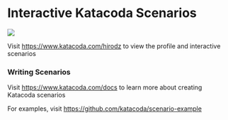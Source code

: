 # Interactive Katacoda Scenarios

[![](http://shields.katacoda.com/katacoda/hirodz/count.svg)](https://www.katacoda.com/hirodz "Get your profile on Katacoda.com")

Visit https://www.katacoda.com/hirodz to view the profile and interactive scenarios

### Writing Scenarios
Visit https://www.katacoda.com/docs to learn more about creating Katacoda scenarios

For examples, visit https://github.com/katacoda/scenario-example
